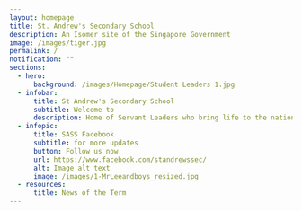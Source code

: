 ```yaml
---
layout: homepage
title: St. Andrew's Secondary School
description: An Isomer site of the Singapore Government
image: /images/tiger.jpg
permalink: /
notification: ""
sections:
  - hero:
      background: /images/Homepage/Student Leaders 1.jpg
  - infobar:
      title: St Andrew's Secondary School
      subtitle: Welcome to
      description: Home of Servant Leaders who bring life to the nations
  - infopic:
      title: SASS Facebook
      subtitle: for more updates
      button: Follow us now
      url: https://www.facebook.com/standrewssec/
      alt: Image alt text
      image: /images/1-MrLeeandboys_resized.jpg
  - resources:
      title: News of the Term
---
```


